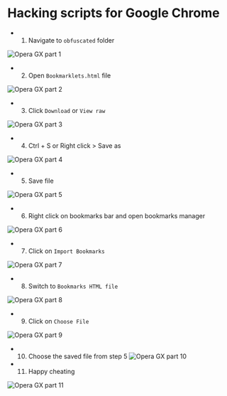 # Hacking scripts for Google Chrome

* 1. Navigate to `obfuscated` folder

![Opera GX part 1](tutorial/operagx/part%20(1).png)

* 2. Open `Bookmarklets.html` file

![Opera GX part 2](tutorial/operagx/part%20(2).png)

* 3. Click `Download` or `View raw`

![Opera GX part 3](tutorial/operagx/part%20(3).png)

* 4. Ctrl + S or Right click > Save as

![Opera GX part 4](tutorial/operagx/part%20(4).png)

* 5. Save file

![Opera GX part 5](tutorial/operagx/part%20(5).png)

* 6. Right click on bookmarks bar and open bookmarks manager

![Opera GX part 6](tutorial/operagx/part%20(6).png)

* 7. Click on `Import Bookmarks`

![Opera GX part 7](tutorial/operagx/part%20(7).png)

* 8. Switch to `Bookmarks HTML file`

![Opera GX part 8](tutorial/operagx/part%20(8).png)

* 9. Click on `Choose File`

![Opera GX part 9](tutorial/operagx/part%20(9).png)

* 10. Choose the saved file from step 5
![Opera GX part 10](tutorial/operagx/part%20(10).png)

* 11. Happy cheating

![Opera GX part 11](tutorial/operagx/part%20(11).png)
